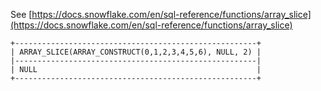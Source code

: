 See [https://docs.snowflake.com/en/sql-reference/functions/array_slice](https://docs.snowflake.com/en/sql-reference/functions/array_slice)
```
+------------------------------------------------------+
| ARRAY_SLICE(ARRAY_CONSTRUCT(0,1,2,3,4,5,6), NULL, 2) |
|------------------------------------------------------|
| NULL                                                 |
+------------------------------------------------------+
```
